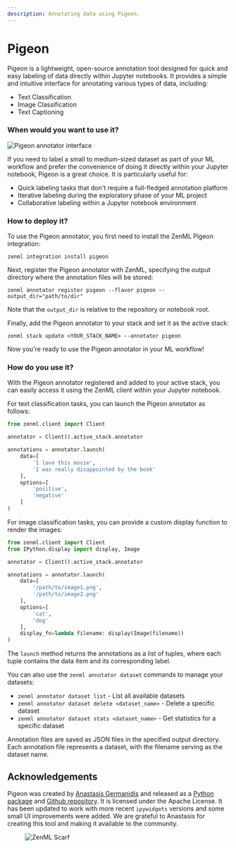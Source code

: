 ```yaml
---
description: Annotating data using Pigeon.
---
```


# Pigeon

Pigeon is a lightweight, open-source annotation tool designed for quick and easy labeling of data directly within Jupyter notebooks. It provides a simple and intuitive interface for annotating various types of data, including:

* Text Classification
* Image Classification
* Text Captioning

### When would you want to use it?

![Pigeon annotator interface](../../.gitbook/assets/pigeon.png)

If you need to label a small to medium-sized dataset as part of your ML workflow and prefer the convenience of doing it directly within your Jupyter notebook, Pigeon is a great choice. It is particularly useful for:

* Quick labeling tasks that don't require a full-fledged annotation platform
* Iterative labeling during the exploratory phase of your ML project
* Collaborative labeling within a Jupyter notebook environment

### How to deploy it?

To use the Pigeon annotator, you first need to install the ZenML Pigeon integration:

```shell
zenml integration install pigeon
```

Next, register the Pigeon annotator with ZenML, specifying the output directory where the annotation files will be stored:

```shell
zenml annotator register pigeon --flavor pigeon --output_dir="path/to/dir"
```

Note that the `output_dir` is relative to the repository or notebook root.

Finally, add the Pigeon annotator to your stack and set it as the active stack:

```shell
zenml stack update <YOUR_STACK_NAME> --annotator pigeon
```

Now you're ready to use the Pigeon annotator in your ML workflow!

### How do you use it?

With the Pigeon annotator registered and added to your active stack, you can easily access it using the ZenML client within your Jupyter notebook.

For text classification tasks, you can launch the Pigeon annotator as follows:

````python
from zenml.client import Client

annotator = Client().active_stack.annotator

annotations = annotator.launch(
    data=[
        'I love this movie',
        'I was really disappointed by the book'
    ],
    options=[
        'positive',
        'negative'
    ]
)
````

For image classification tasks, you can provide a custom display function to render the images:

````python
from zenml.client import Client
from IPython.display import display, Image

annotator = Client().active_stack.annotator

annotations = annotator.launch(
    data=[
        '/path/to/image1.png',
        '/path/to/image2.png'
    ],
    options=[
        'cat',
        'dog'
    ],
    display_fn=lambda filename: display(Image(filename))
)
````

The `launch` method returns the annotations as a list of tuples, where each tuple contains the data item and its corresponding label.

You can also use the `zenml annotator dataset` commands to manage your datasets:

* `zenml annotator dataset list` - List all available datasets
* `zenml annotator dataset delete <dataset_name>` - Delete a specific dataset
* `zenml annotator dataset stats <dataset_name>` - Get statistics for a specific dataset

Annotation files are saved as JSON files in the specified output directory. Each
annotation file represents a dataset, with the filename serving as the dataset
name.

## Acknowledgements

Pigeon was created by [Anastasis Germanidis](https://github.com/agermanidis) and
released as a [Python package](https://pypi.org/project/pigeon-jupyter/) and
[Github repository](https://github.com/agermanidis/pigeon). It is licensed under
the Apache License. It has been updated to work with more recent `ipywidgets`
versions and some small UI improvements were added. We are grateful to Anastasis
for creating this tool and making it available to the community.

<!-- For scarf -->
<figure><img alt="ZenML Scarf" referrerpolicy="no-referrer-when-downgrade" src="https://static.scarf.sh/a.png?x-pxid=f0b4f458-0a54-4fcd-aa95-d5ee424815bc" /></figure>
